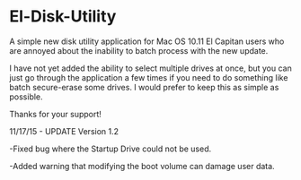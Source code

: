 # El-Disk-Utility
A simple new disk utility application for Mac OS 10.11 El Capitan users who are annoyed about the inability to batch process with the new update.

I have not yet added the ability to select multiple drives at once, but you can just go through the application a few times if you need to do something like batch secure-erase some drives. I would prefer to keep this as simple as possible.

Thanks for your support!

11/17/15 - UPDATE Version 1.2

-Fixed bug where the Startup Drive could not be used.

-Added warning that modifying the boot volume can damage user data.
